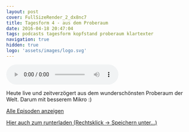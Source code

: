 ```yaml
---
layout: post
cover: FullSizeRender_2_dx8nc7
title: Tagesform 4 - aus dem Proberaum
date: 2016-04-18 20:47:04
tags: podcasts tagesform kopfstand proberaum klartexter
navigation: true
hidden: true
logo: 'assets/images/logo.svg'
---
```


<audio controls>
  <source src="https://s3.eu-central-1.amazonaws.com/tagesform/tagesform_4.mp3" type="audio/mpeg">
</audio><br>

Heute live und zeitverzögert aus dem wunderschönsten Proberaum der Welt. Darum mit besserem Mikro :)


<!-- more -->

<a href="{{ site.baseurl }}tag/tagesform/">Alle Episoden anzeigen</a>

[Hier auch zum runterladen (Rechtsklick -> Speichern unter...)](https://s3.eu-central-1.amazonaws.com/tagesform/tagesform_4.mp3)

